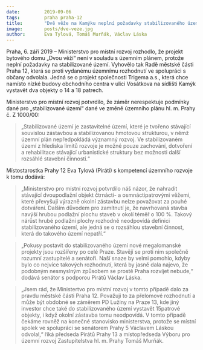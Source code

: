 ```yaml
---
date:         2019-09-06
tags:         praha praha-12
title:        "Dvě věže na Kamýku neplní požadavky stabilizovaného území"
image: 	      posts/dve-veze.jpg
author:       Eva Tylová, Tomáš Murňák, Václav Láska
---
```


Praha, 6. září 2019 – Ministerstvo pro místní rozvoj rozhodlo, že projekt bytového domu „Dvou věží“ není v souladu s územním plánem, protože neplní požadavky na stabilizované území. Vyhovělo tak Radě městské části Praha 12, která se proti vydanému územnímu rozhodnutí ve spolupráci s občany odvolala. Jedná se o projekt společnosti Trigema a.s., která chce namísto nízké budovy obchodního centra v ulici Vosátkova na sídlišti Kamýk vystavět dva objekty o 14 a 18 patrech.

Ministerstvo pro místní rozvoj potvrdilo, že záměr nerespektuje podmínky dané pro „stabilizované území“ dané ve změně územního plánu hl. m. Prahy č. Z 1000/00: 

> „Stabilizované území je zastavitelné území, které je tvořeno stávající souvislou zástavbou a stabilizovanou hmotovou strukturou, v němž územní plán nepředpokládá významný rozvoj. Ve stabilizovaném území z hlediska limitů rozvoje je možné pouze zachování, dotvoření a rehabilitace stávající urbanistické struktury bez možnosti další rozsáhlé stavební činnosti.“ 

Místostarostka Prahy 12 Eva Tylová (Piráti) s kompetencí územního rozvoje k tomu dodává: 

> „Ministerstvo pro místní rozvoj potvrdilo náš názor, že nahradit stávající dvoupodlažní objekt čtrnácti- a osmnáctipatrovými věžemi, které převyšují výrazně okolní zástavbu nelze považovat za pouhé dotváření. Dalším důvodem pro zamítnutí je, že navrhovaná stavba navýší hrubou podlažní plochu staveb v okolí téměř o 100 %. Takový nárůst hrubé podlažní plochy rozhodně neodpovídá definici stabilizovaného území, ale jedná se o rozsáhlou stavební činnost, která do takového území nepatří.“

> „Pokusy postavit do stabilizovaného území nové megalomanské projekty jsou rozšířeny po celé Praze. Stavějí se proti nim společně rozumní zastupitelé a senátoři. Naší snaze by velmi pomohlo, kdyby bylo co nejvíce takových rozhodnutí, která by jasně dala najevo, že podobným nesmyslným způsobem se prostě Praha rozvíjet nebude,“ dodává senátor s podporou Pirátů Václav Láska. 

> „Jsem rád, že Ministertvo pro místní rozvoj v tomto případě dalo za pravdu městské části Praha 12. Považuji to za přelomové rozhodnutí a může být obdobné se záměrem PD Lužiny na Praze 13, kde jiný investor chce také do stabilizovaného území vystavět 15patrové objekty, i když okolní zástavba tomu neodpovídá. V tomto případě čekáme rovněž na konečné stanovisko ministerstva, protože se místní spolek ve spolupráci se senátorem Prahy 5 Václavem Láskou odvolal,“ říká předseda Pirátů Prahy 13 a místopředseda Výboru pro územní rozvoj Zastupitelstva hl. m. Prahy Tomáš Murňák.
